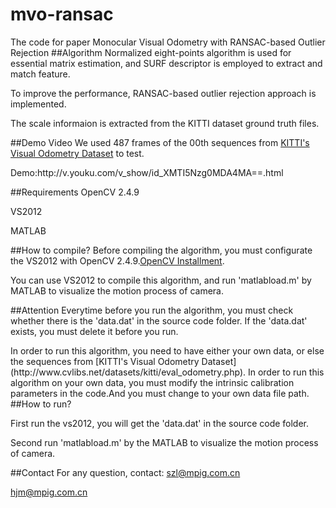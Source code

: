 # mvo-ransac
The code for paper Monocular Visual Odometry with RANSAC-based Outlier Rejection
##Algorithm
 Normalized eight-points algorithm is used for essential matrix estimation, and SURF descriptor is employed to extract and match feature.
<P>To improve the performance, RANSAC-based outlier rejection approach is implemented.  

The scale informaion is extracted from the KITTI dataset ground truth files.

##Demo Video
We used 487 frames of the 00th sequences from [KITTI's Visual Odometry Dataset](http://www.cvlibs.net/datasets/kitti/eval_odometry.php) to test.

<P>Demo:http://v.youku.com/v_show/id_XMTI5Nzg0MDA4MA==.html


##Requirements
OpenCV 2.4.9 <p>  VS2012<p>MATLAB

##How to compile?
Before compiling the algorithm, you must configurate the VS2012 with OpenCV 2.4.9.[OpenCV Installment](http://wenku.baidu.com/link?url=EdbUVHnIIwq8ZQ8WPZD8oSMIj1f9kV5CJIrZ6X6CCAgBOFliBQp7IBl0q1Szc-1qADg1wNJTyUxPvY_YyNaMtBzrDaX3aCUpIJgFa0doBcy).<P>
You can use VS2012 to compile this algorithm, and run 'matlabload.m' by MATLAB to visualize the motion process of camera.

##Attention
Everytime before you run the algorithm, you must check whether there is the 'data.dat' in the source code folder. If the 'data.dat' exists, you must delete it before you run.
<P>In order to run this algorithm, you need to have either your own data, 
or else the sequences from [KITTI's Visual Odometry Dataset](http://www.cvlibs.net/datasets/kitti/eval_odometry.php).
In order to run this algorithm on your own data, you must modify the intrinsic calibration parameters in the code.And you must change to your own data file path.
##How to run? 
<p>First run the vs2012, you will get the 'data.dat' in the source code folder.
<p>Second  run 'matlabload.m' by the MATLAB to visualize the motion process of camera.






##Contact
For any question, contact: szl@mpig.com.cn  <p>   hjm@mpig.com.cn

